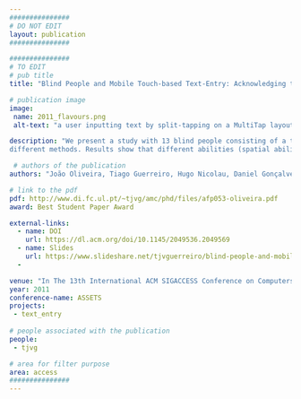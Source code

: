 ```yaml
---
###############
# DO NOT EDIT
layout: publication
###############

###############
# TO EDIT
# pub title
title: "Blind People and Mobile Touch-based Text-Entry: Acknowledging the Need for Different Flavors"

# publication image
image:
 name: 2011_flavours.png
 alt-text: "a user inputting text by split-tapping on a MultiTap layout virtual keyboard"

description: "We present a study with 13 blind people consisting of a touch screen text-entry task with four
different methods. Results show that different abilities (spatial ability, tactile perception, ...) have significant impact on performance and that this impact is related with the different methods' demands. These variations acknowledge the need of accounting for individual characteristics and giving space for difference, towards inclusive design."

 # authors of the publication
authors: "João Oliveira, Tiago Guerreiro, Hugo Nicolau, Daniel Gonçalves, Joaquim Jorge"

# link to the pdf
pdf: http://www.di.fc.ul.pt/~tjvg/amc/phd/files/afp053-oliveira.pdf
award: Best Student Paper Award

external-links:
  - name: DOI
    url: https://dl.acm.org/doi/10.1145/2049536.2049569
  - name: Slides
    url: https://www.slideshare.net/tjvguerreiro/blind-people-and-mobile-touchbased-textentry-acknowledging-the-need-for-different-flavors-assets-2011
  - 

venue: "In The 13th International ACM SIGACCESS Conference on Computers and Accessibility (ASSETS '11). ACM, New York, NY, USA, 179-186."
year: 2011
conference-name: ASSETS
projects:
 - text_entry
 
# people associated with the publication
people:
 - tjvg

# area for filter purpose
area: access
###############
---
```

